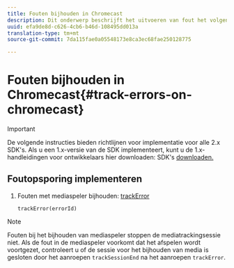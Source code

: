 ```yaml
---
title: Fouten bijhouden in Chromecast
description: Dit onderwerp beschrijft het uitvoeren van fout het volgen gebruikend Media SDK op Chromecast.
uuid: efa9de8d-c626-4cb6-b46d-108495dd013a
translation-type: tm+mt
source-git-commit: 7da115fae0a05548173e8ca3ec68fae250128775

---
```



# Fouten bijhouden in Chromecast{#track-errors-on-chromecast}

>[!IMPORTANT]
>
>De volgende instructies bieden richtlijnen voor implementatie voor alle 2.x SDK&#39;s. Als u een 1.x-versie van de SDK implementeert, kunt u de 1.x-handleidingen voor ontwikkelaars hier downloaden: SDK&#39;s [downloaden.](/help/sdk-implement/download-sdks.md)

## Foutopsporing implementeren

1. Fouten met mediaspeler bijhouden: [trackError](https://adobe-marketing-cloud.github.io/media-sdks/reference/chromecast/ADBMobile.media.html#.trackError)

   ```
   trackError(errorId)
   ```

>[!NOTE]
>
>Fouten bij het bijhouden van mediaspeler stoppen de mediatrackingsessie niet. Als de fout in de mediaspeler voorkomt dat het afspelen wordt voortgezet, controleert u of de sessie voor het bijhouden van media is gesloten door het aanroepen `trackSessionEnd` na het aanroepen `trackError`.

